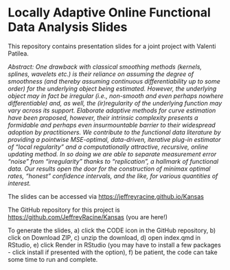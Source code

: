 # Locally Adaptive Online Functional Data Analysis Slides

This repository contains presentation slides for a joint project with Valenti Patilea.

*Abstract: One drawback with classical smoothing methods (kernels, splines, wavelets etc.) is their reliance on assuming the degree of smoothness (and thereby assuming continuous differentiability up to some order) for the underlying object being estimated. However, the underlying object may in fact be irregular (i.e., non-smooth and even perhaps nowhere differentiable) and, as well,  the (ir)regularity of the underlying function may vary across its support. Elaborate adaptive methods for curve estimation have been proposed, however, their intrinsic complexity presents a formidable and perhaps even insurmountable barrier to their widespread adoption by practitioners. We contribute to the functional data literature by providing a pointwise MSE-optimal, data-driven, iterative plug-in estimator of “local regularity” and a computationally attractive, recursive, online updating method. In so doing we are able to separate measurement error “noise” from “irregularity” thanks to “replication”, a hallmark of functional data. Our results open the door for the construction of minimax optimal rates, “honest” confidence intervals, and the like, for various quantities of interest.*

The slides can be accessed via <https://jeffreyracine.github.io/Kansas>

The GitHub repository for this project is <https://github.com/JeffreyRacine/Kansas> (you are here!)

To generate the slides, a) click the CODE icon in the GitHub repository, b) click on Download ZIP, c) unzip the download, d) open index.qmd in RStudio, e) click Render in RStudio (you may have to install a few packages - click install if presented with the option), f) be patient, the code can take some time to run and complete.

